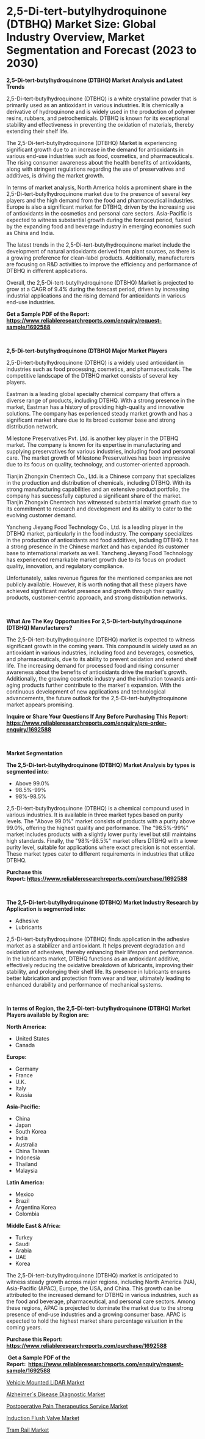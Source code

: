 <p><h1>2,5-Di-tert-butylhydroquinone (DTBHQ) Market Size: Global Industry Overview, Market Segmentation and Forecast (2023 to 2030)</h1></p><p><strong>2,5-Di-tert-butylhydroquinone (DTBHQ) Market Analysis and Latest Trends</strong></p>
<p><p>2,5-Di-tert-butylhydroquinone (DTBHQ) is a white crystalline powder that is primarily used as an antioxidant in various industries. It is chemically a derivative of hydroquinone and is widely used in the production of polymer resins, rubbers, and petrochemicals. DTBHQ is known for its exceptional stability and effectiveness in preventing the oxidation of materials, thereby extending their shelf life.</p><p>The 2,5-Di-tert-butylhydroquinone (DTBHQ) Market is experiencing significant growth due to an increase in the demand for antioxidants in various end-use industries such as food, cosmetics, and pharmaceuticals. The rising consumer awareness about the health benefits of antioxidants, along with stringent regulations regarding the use of preservatives and additives, is driving the market growth.</p><p>In terms of market analysis, North America holds a prominent share in the 2,5-Di-tert-butylhydroquinone market due to the presence of several key players and the high demand from the food and pharmaceutical industries. Europe is also a significant market for DTBHQ, driven by the increasing use of antioxidants in the cosmetics and personal care sectors. Asia-Pacific is expected to witness substantial growth during the forecast period, fueled by the expanding food and beverage industry in emerging economies such as China and India.</p><p>The latest trends in the 2,5-Di-tert-butylhydroquinone market include the development of natural antioxidants derived from plant sources, as there is a growing preference for clean-label products. Additionally, manufacturers are focusing on R&D activities to improve the efficiency and performance of DTBHQ in different applications. </p><p>Overall, the 2,5-Di-tert-butylhydroquinone (DTBHQ) Market is projected to grow at a CAGR of 9.4% during the forecast period, driven by increasing industrial applications and the rising demand for antioxidants in various end-use industries.</p></p>
<p><strong>Get a Sample PDF of the Report:&nbsp; <a href="https://www.reliableresearchreports.com/enquiry/request-sample/1692588">https://www.reliableresearchreports.com/enquiry/request-sample/1692588</a></strong></p>
<p>&nbsp;</p>
<p><strong>2,5-Di-tert-butylhydroquinone (DTBHQ) Major Market Players</strong></p>
<p><p>2,5-Di-tert-butylhydroquinone (DTBHQ) is a widely used antioxidant in industries such as food processing, cosmetics, and pharmaceuticals. The competitive landscape of the DTBHQ market consists of several key players. </p><p>Eastman is a leading global specialty chemical company that offers a diverse range of products, including DTBHQ. With a strong presence in the market, Eastman has a history of providing high-quality and innovative solutions. The company has experienced steady market growth and has a significant market share due to its broad customer base and strong distribution network.</p><p>Milestone Preservatives Pvt. Ltd. is another key player in the DTBHQ market. The company is known for its expertise in manufacturing and supplying preservatives for various industries, including food and personal care. The market growth of Milestone Preservatives has been impressive due to its focus on quality, technology, and customer-oriented approach.</p><p>Tianjin Zhongxin Chemtech Co., Ltd. is a Chinese company that specializes in the production and distribution of chemicals, including DTBHQ. With its strong manufacturing capabilities and an extensive product portfolio, the company has successfully captured a significant share of the market. Tianjin Zhongxin Chemtech has witnessed substantial market growth due to its commitment to research and development and its ability to cater to the evolving customer demand.</p><p>Yancheng Jieyang Food Technology Co., Ltd. is a leading player in the DTBHQ market, particularly in the food industry. The company specializes in the production of antioxidants and food additives, including DTBHQ. It has a strong presence in the Chinese market and has expanded its customer base to international markets as well. Yancheng Jieyang Food Technology has experienced remarkable market growth due to its focus on product quality, innovation, and regulatory compliance.</p><p>Unfortunately, sales revenue figures for the mentioned companies are not publicly available. However, it is worth noting that all these players have achieved significant market presence and growth through their quality products, customer-centric approach, and strong distribution networks.</p></p>
<p>&nbsp;</p>
<p><strong>What Are The Key Opportunities For 2,5-Di-tert-butylhydroquinone (DTBHQ) Manufacturers?</strong></p>
<p><p>The 2,5-Di-tert-butylhydroquinone (DTBHQ) market is expected to witness significant growth in the coming years. This compound is widely used as an antioxidant in various industries, including food and beverages, cosmetics, and pharmaceuticals, due to its ability to prevent oxidation and extend shelf life. The increasing demand for processed food and rising consumer awareness about the benefits of antioxidants drive the market's growth. Additionally, the growing cosmetic industry and the inclination towards anti-aging products further contribute to the market's expansion. With the continuous development of new applications and technological advancements, the future outlook for the 2,5-Di-tert-butylhydroquinone market appears promising.</p></p>
<p><strong>Inquire or Share Your Questions If Any Before Purchasing This Report: <a href="https://www.reliableresearchreports.com/enquiry/pre-order-enquiry/1692588">https://www.reliableresearchreports.com/enquiry/pre-order-enquiry/1692588</a></strong></p>
<p>&nbsp;</p>
<p><strong>Market Segmentation</strong></p>
<p><strong>The 2,5-Di-tert-butylhydroquinone (DTBHQ) Market Analysis by types is segmented into:</strong></p>
<p><ul><li>Above 99.0%</li><li>98.5%-99%</li><li>98%-98.5%</li></ul></p>
<p><p>2,5-Di-tert-butylhydroquinone (DTBHQ) is a chemical compound used in various industries. It is available in three market types based on purity levels. The "Above 99.0%" market consists of products with a purity above 99.0%, offering the highest quality and performance. The "98.5%-99%" market includes products with a slightly lower purity level but still maintains high standards. Finally, the "98%-98.5%" market offers DTBHQ with a lower purity level, suitable for applications where exact precision is not essential. These market types cater to different requirements in industries that utilize DTBHQ.</p></p>
<p><strong>Purchase this Report:&nbsp;<a href="https://www.reliableresearchreports.com/purchase/1692588">https://www.reliableresearchreports.com/purchase/1692588</a></strong></p>
<p>&nbsp;</p>
<p><strong>The 2,5-Di-tert-butylhydroquinone (DTBHQ) Market Industry Research by Application is segmented into:</strong></p>
<p><ul><li>Adhesive</li><li>Lubricants</li></ul></p>
<p><p>2,5-Di-tert-butylhydroquinone (DTBHQ) finds application in the adhesive market as a stabilizer and antioxidant. It helps prevent degradation and oxidation of adhesives, thereby enhancing their lifespan and performance. In the lubricants market, DTBHQ functions as an antioxidant additive, effectively reducing the oxidative breakdown of lubricants, improving their stability, and prolonging their shelf life. Its presence in lubricants ensures better lubrication and protection from wear and tear, ultimately leading to enhanced durability and performance of mechanical systems.</p></p>
<p>&nbsp;</p>
<p><strong>In terms of Region, the 2,5-Di-tert-butylhydroquinone (DTBHQ) Market Players available by Region are:</strong></p>
<p>
    <p> <strong> North America: </strong>
        <ul>
            <li>United States</li>
            <li>Canada</li>
        </ul>
        </p> 
    <p> <strong> Europe: </strong>
        <ul>
            <li>Germany</li>
            <li>France</li>
            <li>U.K.</li>
            <li>Italy</li>
            <li>Russia</li>
        </ul>
        </p> 
    <p> <strong> Asia-Pacific: </strong>
        <ul>
            <li>China</li>
            <li>Japan</li>
            <li>South Korea</li>
            <li>India</li>
            <li>Australia</li>
            <li>China Taiwan</li>
            <li>Indonesia</li>
            <li>Thailand</li>
            <li>Malaysia</li>
        </ul>
        </p> 
    <p> <strong> Latin America: </strong>
        <ul>
            <li>Mexico</li>
            <li>Brazil</li>
            <li>Argentina Korea</li>
            <li>Colombia</li>
        </ul>
        </p> 
    <p> <strong> Middle East & Africa: </strong>
        <ul>
            <li>Turkey</li>
            <li>Saudi</li>
            <li>Arabia</li>
            <li>UAE</li>
            <li>Korea</li>
        </ul>
    </p>
    </p>
<p><p>The 2,5-Di-tert-butylhydroquinone (DTBHQ) market is anticipated to witness steady growth across major regions, including North America (NA), Asia-Pacific (APAC), Europe, the USA, and China. This growth can be attributed to the increased demand for DTBHQ in various industries, such as the food and beverage, pharmaceutical, and personal care sectors. Among these regions, APAC is projected to dominate the market due to the strong presence of end-use industries and a growing consumer base. APAC is expected to hold the highest market share percentage valuation in the coming years.</p></p>
<p><strong>Purchase this Report: <a href="https://www.reliableresearchreports.com/purchase/1692588">https://www.reliableresearchreports.com/purchase/1692588</a></strong></p>
<p>&nbsp;<strong>Get a Sample PDF of the Report:&nbsp;&nbsp;<a href="https://www.reliableresearchreports.com/enquiry/request-sample/1692588">https://www.reliableresearchreports.com/enquiry/request-sample/1692588</a></strong></p>
<p><strong></strong></p>
<p><p><a href="https://www.linkedin.com/pulse/decoding-vehicle-mounted-lidar-market-deep-dive-latest-xddhe/">Vehicle Mounted LiDAR Market</a></p><p><a href="https://github.com/PeterParrish5/Market-Research-Report-List-1/blob/main/alzheimers-disease-diagnostic-market.md">Alzheimer`s Disease Diagnostic Market</a></p><p><a href="https://github.com/WillieWoodard/Market-Research-Report-List-1/blob/main/postoperative-pain-therapeutics-service-market.md">Postoperative Pain Therapeutics Service Market</a></p><p><a href="https://medium.com/@loretamusaj85/induction-flush-valve-nbsp-market-focuses-on-market-share-size-and-projected-forecast-till-2030-c350c401b3ba">Induction Flush Valve Market</a></p><p><a href="https://www.linkedin.com/pulse/decoding-tram-rail-market-deep-dive-latest-trends-segmentation-ib0te/">Tram Rail Market</a></p></p>